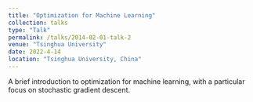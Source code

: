 ```yaml
---
title: "Optimization for Machine Learning"
collection: talks
type: "Talk"
permalink: /talks/2014-02-01-talk-2
venue: "Tsinghua University"
date: 2022-4-14
location: "Tsinghua University, China"
---
```


A brief introduction to optimization for machine learning, with a particular focus on stochastic gradient descent.
